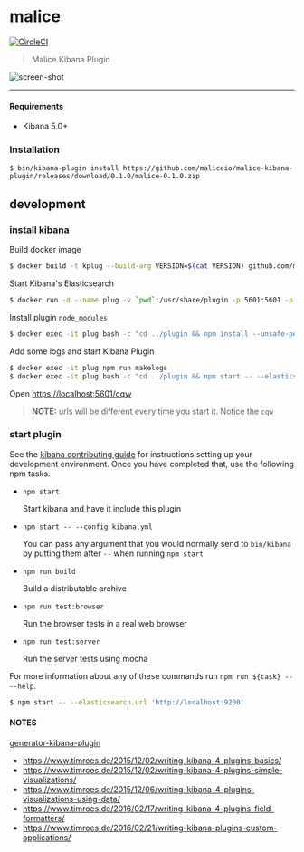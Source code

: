 malice
======

[![CircleCI](https://circleci.com/gh/maliceio/malice-kibana-plugin.svg?style=svg)](https://circleci.com/gh/maliceio/malice-kibana-plugin)

> Malice Kibana Plugin

![screen-shot](https://raw.githubusercontent.com/maliceio/malice-kibana-plugin/master/screen-shot.png)

---
#### Requirements

* Kibana 5.0+

### Installation
```
$ bin/kibana-plugin install https://github.com/maliceio/malice-kibana-plugin/releases/download/0.1.0/malice-0.1.0.zip
```

development
-----------

### install kibana

Build docker image

```bash
$ docker build -t kplug --build-arg VERSION=$(cat VERSION) github.com/maliceio/malice-kibana-plugin
```

Start Kibana's Elasticsearch

```bash  
$ docker run -d --name plug -v `pwd`:/usr/share/plugin -p 5601:5601 -p 443:443 kplug
```

Install plugin `node_modules`

```bash
$ docker exec -it plug bash -c "cd ../plugin && npm install --unsafe-perm"
```

Add some logs and start Kibana Plugin

```bash
$ docker exec -it plug npm run makelogs
$ docker exec -it plug bash -c "cd ../plugin && npm start -- --elasticsearch.url 'http://localhost:9200'"
```

Open [https://localhost:5601/cqw](https://localhost:5601/cqw)

> **NOTE:** urls will be different every time you start it.  Notice the `cqw`

### start plugin

See the [kibana contributing guide](https://github.com/elastic/kibana/blob/master/CONTRIBUTING.md) for instructions setting up your development environment. Once you have completed that, use the following npm tasks.

-	`npm start`

	Start kibana and have it include this plugin

-	`npm start -- --config kibana.yml`

	You can pass any argument that you would normally send to `bin/kibana` by putting them after `--` when running `npm start`

-	`npm run build`

	Build a distributable archive

-	`npm run test:browser`

	Run the browser tests in a real web browser

-	`npm run test:server`

	Run the server tests using mocha

For more information about any of these commands run `npm run ${task} -- --help`.

```bash
$ npm start -- --elasticsearch.url 'http://localhost:9200'
```

#### NOTES

[generator-kibana-plugin](https://github.com/elastic/generator-kibana-plugin)

-	https://www.timroes.de/2015/12/02/writing-kibana-4-plugins-basics/
-	https://www.timroes.de/2015/12/02/writing-kibana-4-plugins-simple-visualizations/
-	https://www.timroes.de/2015/12/06/writing-kibana-4-plugins-visualizations-using-data/
-	https://www.timroes.de/2016/02/17/writing-kibana-4-plugins-field-formatters/
-	https://www.timroes.de/2016/02/21/writing-kibana-plugins-custom-applications/
